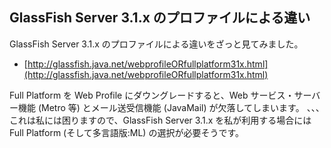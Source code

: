 ## GlassFish Server 3.1.x のプロファイルによる違い

GlassFish Server 3.1.x のプロファイルによる違いをざっと見てみました。

* [http://glassfish.java.net/webprofileORfullplatform31x.html](http://glassfish.java.net/webprofileORfullplatform31x.html)

Full Platform を Web Profile にダウングレードすると、Web サービス・サーバー機能 (Metro 等) とメール送受信機能 (JavaMail) が欠落してしまいます。
、、、これは私には困りますので、GlassFish Server 3.1.x を私が利用する場合には Full Platform (そして多言語版:ML) の選択が必要そうです。
